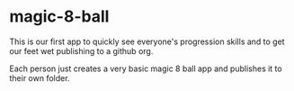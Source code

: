 # magic-8-ball

This is our first app to quickly see everyone's progression skills and to get our feet wet publishing to a github org.

Each person just creates a very basic magic 8 ball app and publishes it to their own folder.